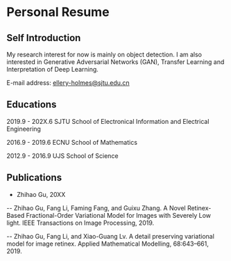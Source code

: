 # Personal Resume

## Self Introduction
My research interest for now is mainly on object detection. I am also interested in Generative Adversarial Networks (GAN), Transfer Learning and Interpretation of Deep Learning.

E-mail address: ellery-holmes@sjtu.edu.cn

## Educations
2019.9 - 202X.6 SJTU School of Electronical Information and Electrical Engineering 

2016.9 - 2019.6 ECNU School of Mathematics

2012.9 - 2016.9 UJS  School of Science

## Publications
* Zhihao Gu,   20XX

-- Zhihao Gu, Fang Li, Faming Fang, and Guixu Zhang. A Novel Retinex-Based Fractional-Order Variational Model for Images with Severely Low light. IEEE Transactions on Image Processing, 2019.

--  Zhihao Gu, Fang Li, and Xiao-Guang Lv. A detail preserving variational model for image retinex. Applied Mathematical Modelling, 68:643–661, 2019.
